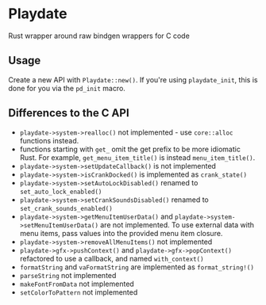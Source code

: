 # Playdate

Rust wrapper around raw bindgen wrappers for C code

## Usage

Create a new API with `Playdate::new()`. If you're using `playdate_init`, this
is done for you via the `pd_init` macro.

## Differences to the C API

- `playdate->system->realloc()` not implemented - use `core::alloc` functions
  instead.
- functions starting with `get_` omit the get prefix to be more idiomatic Rust.
  For example, `get_menu_item_title()` is instead `menu_item_title()`.
- `playdate->system->setUpdateCallback()` is not implemented
- `playdate->system->isCrankDocked()` is implemented as `crank_state()`
- `playdate->system->setAutoLockDisabled()` renamed to `set_auto_lock_enabled()`
- `playdate->system->setCrankSoundsDisabled()` renamed to
  `set_crank_sounds_enabled()`
- `playdate->system->getMenuItemUserData()` and
  `playdate->system->setMenuItemUserData()` are not implemented. To use external
  data with menu items, pass values into the
  provided menu item closure.
- `playdate->system->removeAllMenuItems()` not implemented
- `playdate->gfx->pushContext()` and `playdate->gfx->popContext()` refactored to
  use a callback, and named `with_context()`
- `formatString` and `vaFormatString` are implemented as `format_string!()`
- `parseString` not implemented
- `makeFontFromData` not implemented
- `setColorToPattern` not implemented
